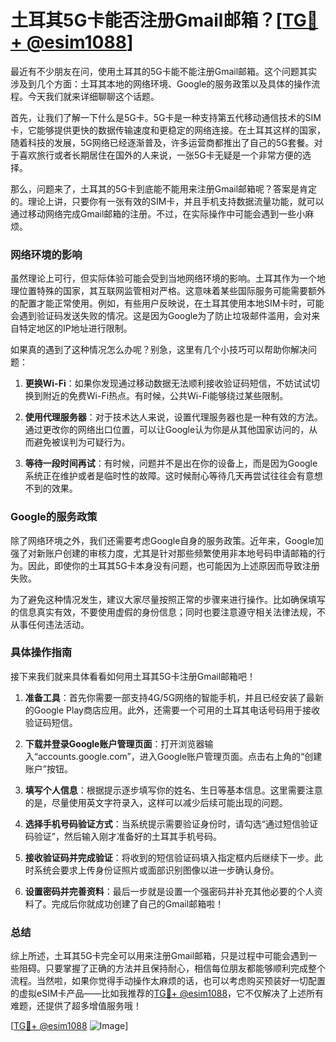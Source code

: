 # 土耳其5G卡能否注册Gmail邮箱？[[TG💪+ @esim1088](https://t.me/s/esim1088)]

最近有不少朋友在问，使用土耳其的5G卡能不能注册Gmail邮箱。这个问题其实涉及到几个方面：土耳其本地的网络环境、Google的服务政策以及具体的操作流程。今天我们就来详细聊聊这个话题。

首先，让我们了解一下什么是5G卡。5G卡是一种支持第五代移动通信技术的SIM卡，它能够提供更快的数据传输速度和更稳定的网络连接。在土耳其这样的国家，随着科技的发展，5G网络已经逐渐普及，许多运营商都推出了自己的5G套餐。对于喜欢旅行或者长期居住在国外的人来说，一张5G卡无疑是一个非常方便的选择。

那么，问题来了，土耳其的5G卡到底能不能用来注册Gmail邮箱呢？答案是肯定的。理论上讲，只要你有一张有效的SIM卡，并且手机支持数据流量功能，就可以通过移动网络完成Gmail邮箱的注册。不过，在实际操作中可能会遇到一些小麻烦。

### 网络环境的影响

虽然理论上可行，但实际体验可能会受到当地网络环境的影响。土耳其作为一个地理位置特殊的国家，其互联网监管相对严格。这意味着某些国际服务可能需要额外的配置才能正常使用。例如，有些用户反映说，在土耳其使用本地SIM卡时，可能会遇到验证码发送失败的情况。这是因为Google为了防止垃圾邮件滥用，会对来自特定地区的IP地址进行限制。

如果真的遇到了这种情况怎么办呢？别急，这里有几个小技巧可以帮助你解决问题：

1. **更换Wi-Fi**：如果你发现通过移动数据无法顺利接收验证码短信，不妨试试切换到附近的免费Wi-Fi热点。有时候，公共Wi-Fi能够绕过某些限制。
   
2. **使用代理服务器**：对于技术达人来说，设置代理服务器也是一种有效的方法。通过更改你的网络出口位置，可以让Google认为你是从其他国家访问的，从而避免被误判为可疑行为。

3. **等待一段时间再试**：有时候，问题并不是出在你的设备上，而是因为Google系统正在维护或者是临时性的故障。这时候耐心等待几天再尝试往往会有意想不到的效果。

### Google的服务政策

除了网络环境之外，我们还需要考虑Google自身的服务政策。近年来，Google加强了对新账户创建的审核力度，尤其是针对那些频繁使用非本地号码申请邮箱的行为。因此，即使你的土耳其5G卡本身没有问题，也可能因为上述原因而导致注册失败。

为了避免这种情况发生，建议大家尽量按照正常的步骤来进行操作。比如确保填写的信息真实有效，不要使用虚假的身份信息；同时也要注意遵守相关法律法规，不从事任何违法活动。

### 具体操作指南

接下来我们就来具体看看如何用土耳其5G卡注册Gmail邮箱吧！

1. **准备工具**：首先你需要一部支持4G/5G网络的智能手机，并且已经安装了最新的Google Play商店应用。此外，还需要一个可用的土耳其电话号码用于接收验证码短信。

2. **下载并登录Google账户管理页面**：打开浏览器输入“accounts.google.com”，进入Google账户管理页面。点击右上角的“创建账户”按钮。

3. **填写个人信息**：根据提示逐步填写你的姓名、生日等基本信息。这里需要注意的是，尽量使用英文字符录入，这样可以减少后续可能出现的问题。

4. **选择手机号码验证方式**：当系统提示需要验证身份时，请勾选“通过短信验证码验证”，然后输入刚才准备好的土耳其手机号码。

5. **接收验证码并完成验证**：将收到的短信验证码填入指定框内后继续下一步。此时系统会要求上传身份证照片或面部识别图像以进一步确认身份。

6. **设置密码并完善资料**：最后一步就是设置一个强密码并补充其他必要的个人资料了。完成后你就成功创建了自己的Gmail邮箱啦！

### 总结

综上所述，土耳其5G卡完全可以用来注册Gmail邮箱，只是过程中可能会遇到一些阻碍。只要掌握了正确的方法并且保持耐心，相信每位朋友都能够顺利完成整个流程。当然啦，如果你觉得手动操作太麻烦的话，也可以考虑购买预装好一切配置的虚拟eSIM卡产品——比如我推荐的[TG💪+ @esim1088](https://t.me/s/esim1088)，它不仅解决了上述所有难题，还提供了超多增值服务哦！

[[TG💪+ @esim1088](https://t.me/s/esim1088) ![Image](https://i.postimg.cc/4NQfJmqS/Snipaste-2025-05-13-00-14-12.png)]